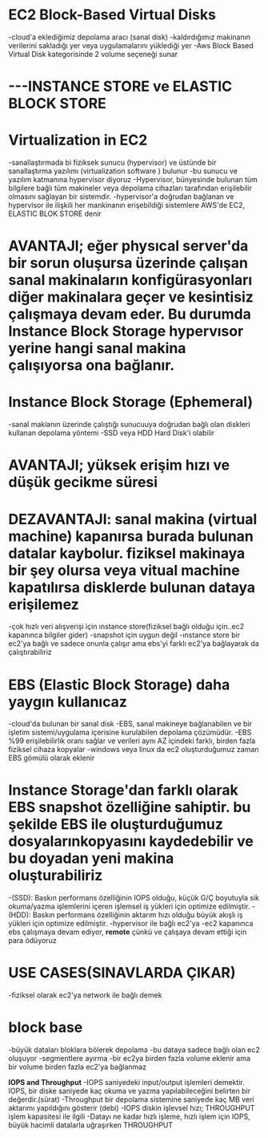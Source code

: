 # **EC2 Block-Based Virtual Disks**
-cloud'a eklediğimiz depolama aracı (sanal disk)
-kaldırdığımız makinanın verilerini sakladığı yer veya uygulamalarını yüklediği yer
-Aws Block Based Virtual Disk kategorisinde 2 volume seçeneği sunar
# ---INSTANCE STORE ve ELASTIC BLOCK STORE 



# **Virtualization in EC2**
-sanallaştırmada bi fiziksek sunucu (hypervisor) ve üstünde bir sanallaştırma yazılımı (virtualization software ) bulunur
-bu sunucu ve yazılım katmanına hypervisor diyoruz
-Hypervisor, bünyesinde bulunan tüm bilgilere bağlı tüm makineler veya depolama cihazları tarafından erişilebilir olmasını sağlayan bir sistemdir.
-hypervisor'a doğrudan bağlanan ve hypervisor ile ilişkili her mankinanın erişebildiği sistemlere AWS'de EC2, ELASTIC BLOK STORE denir
# AVANTAJI; eğer physıcal server'da bir sorun oluşursa üzerinde çalışan sanal makinaların konfigürasyonları diğer makinalara geçer ve kesintisiz çalışmaya devam eder. Bu durumda Instance Block Storage hypervısor yerine hangi sanal makina çalışıyorsa ona bağlanır.

# **Instance Block Storage (Ephemeral)**
-sanal makianın üzerinde çalıştığı sunucuuya doğrudan bağlı olan diskleri kullanan depolama yöntemi
-SSD veya HDD Hard Disk'i olabilir
# AVANTAJI; yüksek erişim hızı ve düşük gecikme süresi
# DEZAVANTAJI: sanal makina (virtual machine) kapanırsa burada bulunan datalar kaybolur. fiziksel makinaya bir şey olursa veya vitual machine kapatılırsa disklerde bulunan dataya erişilemez

-çok hızlı veri alışverişi için ınstance store(fiziksel bağlı olduğu için..ec2 kapanınca bilgiler gider)
-snapshot için uygun değil
-ınstance store bir ec2'ya bağlı ve sadece onunla çalışır ama ebs'yi farklı ec2'ya bağlayarak da çalıştırabiliriz



# **EBS (Elastic Block Storage)** daha yaygın kullanıcaz 
-cloud'da bulunan bir sanal disk
-EBS, sanal makineye bağlanabilen ve bir işletim sistemi/uygulama içerisine kurulabilen depolama çözümüdür.
-EBS %99 erişilebilirlik oranı sağlar ve verileri aynı AZ içindeki farklı, birden fazla fiziksel cihaza kopyalar 
-windows veya linux da ec2 oluşturduğumuz zaman EBS gömülü olarak eklenir
# Instance Storage'dan farklı olarak EBS snapshot özelliğine sahiptir. bu şekilde EBS ile oluşturduğumuz dosyalarınkopyasını kaydedebilir ve bu doyadan yeni makina oluşturabiliriz
-(SSD): Baskın performans özelliğinin IOPS olduğu, küçük G/Ç boyutuyla sık okuma/yazma işlemlerini içeren işlemsel iş yükleri için optimize edilmiştir.
-(HDD): Baskın performans özelliğinin aktarım hızı olduğu büyük akışlı iş yükleri için optimize edilmiştir.
-hypervisor ile bağlı ec2'ya
-ec2 kapanınca ebs çalışmaya devam ediyor, **remote** çünkü ve çalışaya devam ettiği için para ödüyoruz
# **USE CASES(SINAVLARDA ÇIKAR)**
-fiziksel olarak ec2'ya network ile bağlı demek


# **block base**
-büyük dataları bloklara bölerek depolama 
-bu dataya sadece bağlı olan ec2 oluşuyor 
-segmentlere ayırma
-bir ec2ya birden fazla volume eklenir ama bir volume birden fazla ec2'ya bağlanmaz


 **IOPS and Throughput**
-IOPS saniyedeki input/output işlemleri demektir. IOPS, bir diske saniyede kaç okuma ve yazma yapılabileceğini belirten bir değerdir.(sürat)
-Throughput bir depolama sistemine saniyede kaç MB veri aktarımı yapıldığını gösterir (debi)
-IOPS diskin işlevsel hızı; THROUGHPUT işlem kapasitesi ile ilgili
-Datayı ne kadar hızlı işleme, hızlı işlem için IOPS, büyük hacimli datalarla uğraşırken THROUGHPUT

